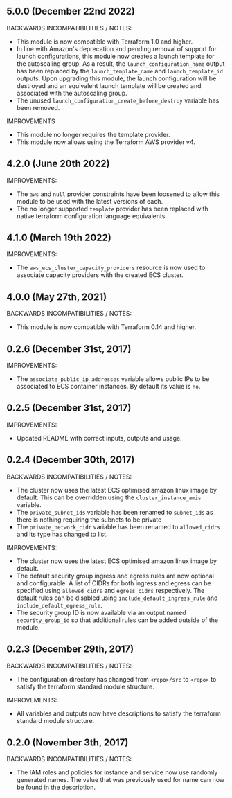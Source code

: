 ## 5.0.0 (December 22nd 2022)

BACKWARDS INCOMPATIBILITIES / NOTES:

* This module is now compatible with Terraform 1.0 and higher.
* In line with Amazon's deprecation and pending removal of support for launch
  configurations, this module now creates a launch template for the autoscaling
  group. As a result, the `launch_configuration_name` output has been replaced
  by the `launch_template_name` and `launch_template_id` outputs. Upon upgrading
  this module, the launch configuration will be destroyed and an equivalent 
  launch template will be created and associated with the autoscaling group.
* The unused `launch_configuration_create_before_destroy` variable has been 
  removed.

IMPROVEMENTS

* This module no longer requires the template provider.
* This module now allows using the Terraform AWS provider v4.

## 4.2.0 (June 20th 2022)

IMPROVEMENTS:

* The `aws` and `null` provider constraints have been loosened to allow this
  module to be used with the latest versions of each.
* The no longer supported `template` provider has been replaced with native
  terraform configuration language equivalents.

## 4.1.0 (March 19th 2022)

IMPROVEMENTS:

* The `aws_ecs_cluster_capacity_providers` resource is now used to associate
  capacity providers with the created ECS cluster.

## 4.0.0 (May 27th, 2021)

BACKWARDS INCOMPATIBILITIES / NOTES:

* This module is now compatible with Terraform 0.14 and higher.

## 0.2.6 (December 31st, 2017)

IMPROVEMENTS:

* The `associate_public_ip_addresses` variable allows public IPs to be 
  associated to ECS container instances. By default its value is `no`.

## 0.2.5 (December 31st, 2017)

IMPROVEMENTS:

* Updated README with correct inputs, outputs and usage.

## 0.2.4 (December 30th, 2017)

BACKWARDS INCOMPATIBILITIES / NOTES:

* The cluster now uses the latest ECS optimised amazon linux image by default.
  This can be overridden using the `cluster_instance_amis` variable.
* The `private_subnet_ids` variable has been renamed to `subnet_ids` as there
  is nothing requiring the subnets to be private
* The `private_network_cidr` variable has been renamed to `allowed_cidrs` and
  its type has changed to list.
  
IMPROVEMENTS:

* The cluster now uses the latest ECS optimised amazon linux image by default.
* The default security group ingress and egress rules are now optional and
  configurable. A list of CIDRs for both ingress and egress can be specified
  using `allowed_cidrs` and `egress_cidrs` respectively. The default rules
  can be disabled using `include_default_ingress_rule` and 
  `include_default_egress_rule`.
* The security group ID is now available via an output named 
  `security_group_id` so that additional rules can be added outside of the 
  module.  

## 0.2.3 (December 29th, 2017)

BACKWARDS INCOMPATIBILITIES / NOTES:

* The configuration directory has changed from `<repo>/src` to `<repo>` to
  satisfy the terraform standard module structure.
  
IMPROVEMENTS:

* All variables and outputs now have descriptions to satisfy the terraform
  standard module structure. 

## 0.2.0 (November 3th, 2017) 

BACKWARDS INCOMPATIBILITIES / NOTES:

* The IAM roles and policies for instance and service now use randomly 
  generated names. The value that was previously used for name can now be found 
  in the description.